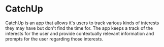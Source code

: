 # CatchUp
CatchUp is an app that allows it's users to track various kinds of interests they may have but don't find the time for. The app keeps a track of the interests for the user and provide contextually relevant information and prompts for the user regarding those interests.
